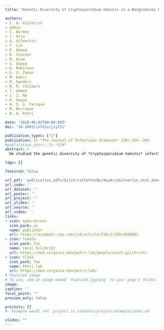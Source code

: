 ```yaml
---
title: "Genetic Diversity of Cryptosporidium hominis in a Bangladeshi Community as Revealed by Whole-Genome Sequencing"

authors:
- C. A. Gilchrist
- admin
- C. Burkey
- T. Arju
- A. Gilmartin
- Y. Lin
- E. Ahmed
- K. Steiner
- M. Alam
- S. Ahmed
- G. Robinson
- S. U. Zaman
- M. Kabir
- M. Sanders
- R. M. Chalmers
- T. Ahmed
- J. Z. Ma
- R. Haque
- A. S. G. Faruque
- M. Berriman
- W. A. Petri

date: "2018-06-01T00:00:00Z"
doi: "10.1093/infdis/jiy121"

publication_types: ["2"]
publication: In *The Journal of Infectious Diseases* 218\:259--264
#publication_short: In *ICW*
abstract: >
  We studied the genetic diversity of *Cryptosporidium hominis* infections in slum-dwelling infants from Dhaka over a 2-year period. *Cryptosporidium hominis* infections were common during the monsoon, and were genetically diverse as measured by gp60 genotyping and whole-genome resequencing. Recombination in the parasite was evidenced by the decay of linkage disequilibrium in the genome over <300 bp. Regions of the genome with high levels of polymorphism were also identified. Yet to be determined is if genomic diversity is responsible in part for the high rate of reinfection, seasonality, and varied clinical presentations of cryptosporidiosis in this population.

tags: []

featured: false

url_pdf: 'publication_pdfs/GilchristCottonBurkeyArjuGilmartin_etal_GeneticDiversityOfCryptosporidiumHominisInABangladeshiCommunityAsRevealedByWholeGenomeSequencing_JID_2018.pdf'
url_code: ''
url_dataset: ''
url_poster: ''
url_project: ''
url_slides: ''
url_source: ''
url_video: ''
links:
- icon: open-access
  icon_pack: ai
  name: publisher
  url: https://academic.oup.com/jid/article/218/2/259/4920861
- icon: female
  icon_pack: fas
  name: Carol Gilchrist
  url: https://med.virginia.edu/petri-lab/people/carol-gilchrist/
- icon: flask
  icon_pack: fas
  name: Petri lab
  url: https://med.virginia.edu/petri-lab/
# Featured image
# To use, add an image named `featured.jpg/png` to your page's folder.
image:
caption: ''
focal_point: ""
preview_only: false

projects: []
#- example woudl ref. project in contents/project/example/index.md

slides: ""
---
```

